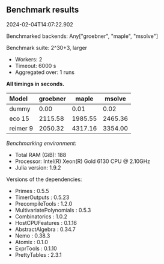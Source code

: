 ## Benchmark results

2024-02-04T14:07:22.902

Benchmarked backends: Any["groebner", "maple", "msolve"]

Benchmark suite: 2^30+3, larger

- Workers: 2
- Timeout: 6000 s
- Aggregated over: 1 runs

**All timings in seconds.**

|Model|groebner|maple|msolve|
|:----|---|---|---|
|dummy|0.00|0.01|0.02|
|eco 15|2115.58|1985.55|2465.36|
|reimer 9|2050.32|4317.16|3354.00|

*Benchmarking environment:*

* Total RAM (GiB): 188
* Processor: Intel(R) Xeon(R) Gold 6130 CPU @ 2.10GHz
* Julia version: 1.9.2

Versions of the dependencies:

* Primes : 0.5.5
* TimerOutputs : 0.5.23
* PrecompileTools : 1.2.0
* MultivariatePolynomials : 0.5.3
* Combinatorics : 1.0.2
* HostCPUFeatures : 0.1.16
* AbstractAlgebra : 0.34.7
* Nemo : 0.38.3
* Atomix : 0.1.0
* ExprTools : 0.1.10
* PrettyTables : 2.3.1
